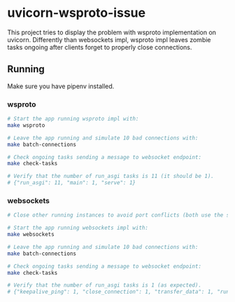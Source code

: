 # uvicorn-wsproto-issue
This project tries to display the problem with wsproto implementation on
uvicorn.
Differently than websockets impl, wsproto impl leaves zombie tasks ongoing after clients
forget to properly close connections.

## Running
Make sure you have pipenv installed.

### wsproto
```bash
# Start the app running wsproto impl with:
make wsproto

# Leave the app running and simulate 10 bad connections with:
make batch-connections

# Check ongoing tasks sending a message to websocket endpoint:
make check-tasks

# Verify that the number of run_asgi tasks is 11 (it should be 1).
# {"run_asgi": 11, "main": 1, "serve": 1}
```

### websockets
```bash
# Close other running instances to avoid port conflicts (both use the same port).

# Start the app running websockets impl with:
make websockets

# Leave the app running and simulate 10 bad connections with:
make batch-connections

# Check ongoing tasks sending a message to websocket endpoint:
make check-tasks

# Verify that the number of run_asgi tasks is 1 (as expected).
# {"keepalive_ping": 1, "close_connection": 1, "transfer_data": 1, "run_asgi": 1, "handler": 1, "main": 1, "serve": 1}
```
